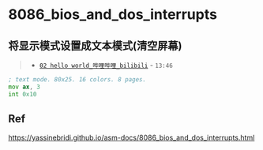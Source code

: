 # 8086\_bios\_and\_dos\_interrupts


## 将显示模式设置成文本模式(清空屏幕)

> * [`02 hello world_哔哩哔哩_bilibili`](https://www.bilibili.com/video/BV1b44y1k7mT/?p=2&spm_id_from=pageDriver&vd_source=a59b1bbab5886cfdc3ab8370ba039efc) - `13:46`

```asm
; text mode. 80x25. 16 colors. 8 pages.
mov ax, 3
int 0x10
``` 



## Ref

<https://yassinebridi.github.io/asm-docs/8086_bios_and_dos_interrupts.html>